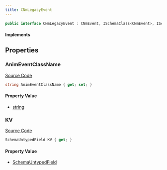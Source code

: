 ```yaml
---
title: CNmLegacyEvent
---
```


```csharp
public interface CNmLegacyEvent : CNmEvent, ISchemaClass<CNmEvent>, ISchemaClass<CNmLegacyEvent>, ISchemaField, ISchemaClass, INativeHandle
```

#### Implements

## Properties

### AnimEventClassName

[Source Code](https://github.com/swiftly-solution/swiftlys2/blob/beta/managed/src/SwiftlyS2.Generated/Schemas/Interfaces/CNmLegacyEvent.cs#L16)

```csharp
string AnimEventClassName { get; set; }
```

#### Property Value

- [string](https://learn.microsoft.com/dotnet/api/system.string)

### KV

[Source Code](https://github.com/swiftly-solution/swiftlys2/blob/beta/managed/src/SwiftlyS2.Generated/Schemas/Interfaces/CNmLegacyEvent.cs#L19)

```csharp
SchemaUntypedField KV { get; }
```

#### Property Value

- [SchemaUntypedField](/docs/api/shared/schemas/schemauntypedfield)

